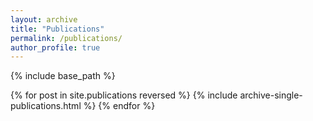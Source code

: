 ```yaml
---
layout: archive
title: "Publications"
permalink: /publications/
author_profile: true
---
```


{% include base_path %}

{% for post in site.publications reversed %}
  {% include archive-single-publications.html %}
{% endfor %}
